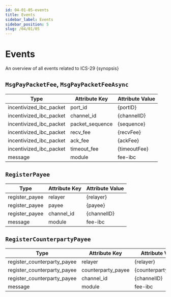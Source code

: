 ```yaml
---
id: 04-01-05-events
title: Events
sidebar_label: Events
sidebar_position: 5
slug: /04/01/05
---
```


# Events

An overview of all events related to ICS-29 {synopsis}

## `MsgPayPacketFee`, `MsgPayPacketFeeAsync`

| Type                    | Attribute Key   | Attribute Value |
| ----------------------- | --------------- | --------------- |
| incentivized_ibc_packet | port_id         | {portID}        |
| incentivized_ibc_packet | channel_id      | {channelID}     |
| incentivized_ibc_packet | packet_sequence | {sequence}      |
| incentivized_ibc_packet | recv_fee        | {recvFee}       |
| incentivized_ibc_packet | ack_fee         | {ackFee}        |
| incentivized_ibc_packet | timeout_fee     | {timeoutFee}    |
| message                 | module          | fee-ibc         |

## `RegisterPayee`

| Type           | Attribute Key | Attribute Value |
| -------------- | ------------- | --------------- |
| register_payee | relayer       | {relayer}       |
| register_payee | payee         | {payee}         |
| register_payee | channel_id    | {channelID}     |
| message        | module        | fee-ibc         |

## `RegisterCounterpartyPayee`

| Type                        | Attribute Key      | Attribute Value     |
| --------------------------- | ------------------ | ------------------- |
| register_counterparty_payee | relayer            | {relayer}           |
| register_counterparty_payee | counterparty_payee | {counterpartyPayee} |
| register_counterparty_payee | channel_id         | {channelID}         |
| message                     | module             | fee-ibc             |
